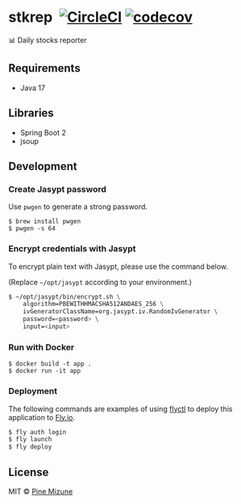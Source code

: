 # stkrep &nbsp;[![CircleCI](https://circleci.com/gh/pine/stkrep/tree/main.svg?style=shield)](https://circleci.com/gh/pine/stkrep/tree/main) [![codecov](https://codecov.io/gh/pine/stkrep/branch/main/graph/badge.svg)](https://codecov.io/gh/pine/stkrep)

:bar_chart: Daily stocks reporter

## Requirements
- Java 17

## Libraries
- Spring Boot 2
- jsoup

## Development
### Create Jasypt password
Use `pwgen` to generate a strong password.

```shell
$ brew install pwgen
$ pwgen -s 64
```

### Encrypt credentials with Jasypt
To encrypt plain text with Jasypt, please use the command below.

(Replace `~/opt/jasypt` according to your environment.)

```sh
$ ~/opt/jasypt/bin/encrypt.sh \
    algorithm=PBEWITHHMACSHA512ANDAES_256 \
    ivGeneratorClassName=org.jasypt.iv.RandomIvGenerator \
    password=<password> \
    input=<input>
```

### Run with Docker

```
$ docker build -t app .
$ docker run -it app
```

### Deployment
The following commands are examples of using [flyctl](https://fly.io/docs/hands-on/install-flyctl/) to deploy this application to [Fly.io](https://fly.io/).

```sh
$ fly auth login
$ fly launch
$ fly deploy
```

## License

MIT &copy; [Pine Mizune](https://profile.pine.moe/)

